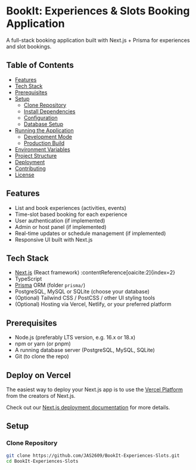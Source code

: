 # BookIt: Experiences & Slots Booking Application  
A full-stack booking application built with Next.js + Prisma for experiences and slot bookings.

## Table of Contents  
- [Features](#features)  
- [Tech Stack](#tech-stack)  
- [Prerequisites](#prerequisites)  
- [Setup](#setup)  
  - [Clone Repository](#clone-repository)  
  - [Install Dependencies](#install-dependencies)  
  - [Configuration](#configuration)  
  - [Database Setup](#database-setup)  
- [Running the Application](#running-the-application)  
  - [Development Mode](#development-mode)  
  - [Production Build](#production-build)  
- [Environment Variables](#environment-variables)  
- [Project Structure](#project-structure)  
- [Deployment](#deployment)  
- [Contributing](#contributing)  
- [License](#license)

## Features  
- List and book experiences (activities, events)  
- Time-slot based booking for each experience  
- User authentication (if implemented)  
- Admin or host panel (if implemented)  
- Real-time updates or schedule management (if implemented)  
- Responsive UI built with Next.js  

## Tech Stack  
- [Next.js](https://nextjs.org/) (React framework) :contentReference[oaicite:2]{index=2}  
- TypeScript  
- [Prisma](https://www.prisma.io/) ORM (folder `prisma/`)  
- PostgreSQL, MySQL or SQLite (choose your database)  
- (Optional) Tailwind CSS / PostCSS / other UI styling tools  
- (Optional) Hosting via Vercel, Netlify, or your preferred platform  

## Prerequisites  
- Node.js (preferably LTS version, e.g. 16.x or 18.x)  
- npm or yarn (or pnpm)  
- A running database server (PostgreSQL, MySQL, SQLite)  
- Git (to clone the repo)  
## Deploy on Vercel

The easiest way to deploy your Next.js app is to use the [Vercel Platform](https://vercel.com/new?utm_medium=default-template&filter=next.js&utm_source=create-next-app&utm_campaign=create-next-app-readme) from the creators of Next.js.

Check out our [Next.js deployment documentation](https://nextjs.org/docs/app/building-your-application/deploying) for more details.

## Setup  

### Clone Repository  
```bash
git clone https://github.com/JAS2609/BookIt-Experiences-Slots.git  
cd BookIt-Experiences-Slots



